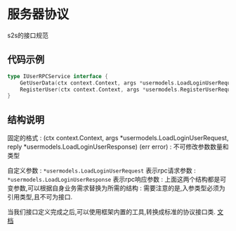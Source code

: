 # 服务器协议

s2s的接口规范

## 代码示例

```Go
type IUserRPCService interface {
	GetUserData(ctx context.Context, args *usermodels.LoadLoginUserRequest, reply *usermodels.LoadLoginUserResponse) (err error)
	RegisterUser(ctx context.Context, args *usermodels.RegisterUserRequest, reply *rpc.EmptyReply) (err error)
}
```

## 结构说明

固定的格式
: (ctx context.Context, args *usermodels.LoadLoginUserRequest, reply *usermodels.LoadLoginUserResponse) (err error)
: 不可修改参数数量和类型


自定义参数
: `*usermodels.LoadLoginUserRequest` 表示rpc请求参数
: `*usermodels.LoadLoginUserResponse` 表示rpc响应参数
: 上面这两个结构都是可变参数,可以根据自身业务需求替换为所需的结构
: 需要注意的是,入参类型必须为引用类型,且不可为接口.

当我们接口定义完成之后,可以使用框架内置的工具,转换成标准的协议接口类. [文档](generate-rpc.md)